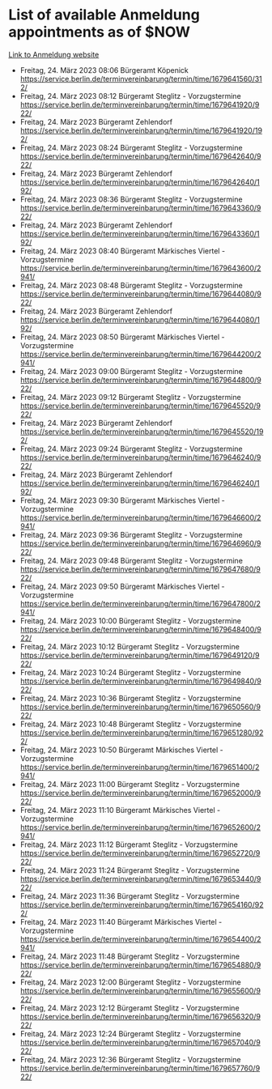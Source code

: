 # List of available Anmeldung appointments as of $NOW
[Link to Anmeldung website](https://service.berlin.de/terminvereinbarung/termin/tag.php?termin=1&anliegen[]=120686&dienstleisterlist=122210,122217,327316,122219,327312,122227,327314,122231,327346,122243,327348,122254,122252,329742,122260,329745,122262,329748,122271,327278,122273,327274,122277,327276,330436,122280,327294,122282,327290,122284,327292,122291,327270,122285,327266,122286,327264,122296,327268,150230,329760,122297,327286,122294,327284,122312,329763,122314,329775,122304,327330,122311,327334,122309,327332,317869,122281,327352,122279,329772,122283,122276,327324,122274,327326,122267,329766,122246,327318,122251,327320,122257,327322,122208,327298,122226,327300&herkunft=http%3A%2F%2Fservice.berlin.de%2Fdienstleistung%2F120686%2F)
- Freitag, 24. März 2023 08:06 Bürgeramt Köpenick https://service.berlin.de/terminvereinbarung/termin/time/1679641560/312/
- Freitag, 24. März 2023 08:12 Bürgeramt Steglitz - Vorzugstermine https://service.berlin.de/terminvereinbarung/termin/time/1679641920/922/
- Freitag, 24. März 2023  Bürgeramt Zehlendorf https://service.berlin.de/terminvereinbarung/termin/time/1679641920/192/
- Freitag, 24. März 2023 08:24 Bürgeramt Steglitz - Vorzugstermine https://service.berlin.de/terminvereinbarung/termin/time/1679642640/922/
- Freitag, 24. März 2023  Bürgeramt Zehlendorf https://service.berlin.de/terminvereinbarung/termin/time/1679642640/192/
- Freitag, 24. März 2023 08:36 Bürgeramt Steglitz - Vorzugstermine https://service.berlin.de/terminvereinbarung/termin/time/1679643360/922/
- Freitag, 24. März 2023  Bürgeramt Zehlendorf https://service.berlin.de/terminvereinbarung/termin/time/1679643360/192/
- Freitag, 24. März 2023 08:40 Bürgeramt Märkisches Viertel - Vorzugstermine https://service.berlin.de/terminvereinbarung/termin/time/1679643600/2941/
- Freitag, 24. März 2023 08:48 Bürgeramt Steglitz - Vorzugstermine https://service.berlin.de/terminvereinbarung/termin/time/1679644080/922/
- Freitag, 24. März 2023  Bürgeramt Zehlendorf https://service.berlin.de/terminvereinbarung/termin/time/1679644080/192/
- Freitag, 24. März 2023 08:50 Bürgeramt Märkisches Viertel - Vorzugstermine https://service.berlin.de/terminvereinbarung/termin/time/1679644200/2941/
- Freitag, 24. März 2023 09:00 Bürgeramt Steglitz - Vorzugstermine https://service.berlin.de/terminvereinbarung/termin/time/1679644800/922/
- Freitag, 24. März 2023 09:12 Bürgeramt Steglitz - Vorzugstermine https://service.berlin.de/terminvereinbarung/termin/time/1679645520/922/
- Freitag, 24. März 2023  Bürgeramt Zehlendorf https://service.berlin.de/terminvereinbarung/termin/time/1679645520/192/
- Freitag, 24. März 2023 09:24 Bürgeramt Steglitz - Vorzugstermine https://service.berlin.de/terminvereinbarung/termin/time/1679646240/922/
- Freitag, 24. März 2023  Bürgeramt Zehlendorf https://service.berlin.de/terminvereinbarung/termin/time/1679646240/192/
- Freitag, 24. März 2023 09:30 Bürgeramt Märkisches Viertel - Vorzugstermine https://service.berlin.de/terminvereinbarung/termin/time/1679646600/2941/
- Freitag, 24. März 2023 09:36 Bürgeramt Steglitz - Vorzugstermine https://service.berlin.de/terminvereinbarung/termin/time/1679646960/922/
- Freitag, 24. März 2023 09:48 Bürgeramt Steglitz - Vorzugstermine https://service.berlin.de/terminvereinbarung/termin/time/1679647680/922/
- Freitag, 24. März 2023 09:50 Bürgeramt Märkisches Viertel - Vorzugstermine https://service.berlin.de/terminvereinbarung/termin/time/1679647800/2941/
- Freitag, 24. März 2023 10:00 Bürgeramt Steglitz - Vorzugstermine https://service.berlin.de/terminvereinbarung/termin/time/1679648400/922/
- Freitag, 24. März 2023 10:12 Bürgeramt Steglitz - Vorzugstermine https://service.berlin.de/terminvereinbarung/termin/time/1679649120/922/
- Freitag, 24. März 2023 10:24 Bürgeramt Steglitz - Vorzugstermine https://service.berlin.de/terminvereinbarung/termin/time/1679649840/922/
- Freitag, 24. März 2023 10:36 Bürgeramt Steglitz - Vorzugstermine https://service.berlin.de/terminvereinbarung/termin/time/1679650560/922/
- Freitag, 24. März 2023 10:48 Bürgeramt Steglitz - Vorzugstermine https://service.berlin.de/terminvereinbarung/termin/time/1679651280/922/
- Freitag, 24. März 2023 10:50 Bürgeramt Märkisches Viertel - Vorzugstermine https://service.berlin.de/terminvereinbarung/termin/time/1679651400/2941/
- Freitag, 24. März 2023 11:00 Bürgeramt Steglitz - Vorzugstermine https://service.berlin.de/terminvereinbarung/termin/time/1679652000/922/
- Freitag, 24. März 2023 11:10 Bürgeramt Märkisches Viertel - Vorzugstermine https://service.berlin.de/terminvereinbarung/termin/time/1679652600/2941/
- Freitag, 24. März 2023 11:12 Bürgeramt Steglitz - Vorzugstermine https://service.berlin.de/terminvereinbarung/termin/time/1679652720/922/
- Freitag, 24. März 2023 11:24 Bürgeramt Steglitz - Vorzugstermine https://service.berlin.de/terminvereinbarung/termin/time/1679653440/922/
- Freitag, 24. März 2023 11:36 Bürgeramt Steglitz - Vorzugstermine https://service.berlin.de/terminvereinbarung/termin/time/1679654160/922/
- Freitag, 24. März 2023 11:40 Bürgeramt Märkisches Viertel - Vorzugstermine https://service.berlin.de/terminvereinbarung/termin/time/1679654400/2941/
- Freitag, 24. März 2023 11:48 Bürgeramt Steglitz - Vorzugstermine https://service.berlin.de/terminvereinbarung/termin/time/1679654880/922/
- Freitag, 24. März 2023 12:00 Bürgeramt Steglitz - Vorzugstermine https://service.berlin.de/terminvereinbarung/termin/time/1679655600/922/
- Freitag, 24. März 2023 12:12 Bürgeramt Steglitz - Vorzugstermine https://service.berlin.de/terminvereinbarung/termin/time/1679656320/922/
- Freitag, 24. März 2023 12:24 Bürgeramt Steglitz - Vorzugstermine https://service.berlin.de/terminvereinbarung/termin/time/1679657040/922/
- Freitag, 24. März 2023 12:36 Bürgeramt Steglitz - Vorzugstermine https://service.berlin.de/terminvereinbarung/termin/time/1679657760/922/
